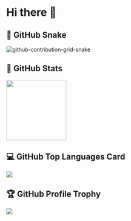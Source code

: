 # Hi there 👋

## :snake: GitHub Snake
![github-contribution-grid-snake](https://raw.githubusercontent.com/necofuryai/necofuryai/main/img/snake.svg) 

## :star2: GitHub Stats
<a href="https://github.com/anuraghazra/github-readme-stats"><img src="https://github-readme-stats-xi-eight-57.vercel.app/api?username=page-o&include_all_commits=true&count_private=true&show_icons=true&theme=blue-green" height="158px" /></a>

## :computer: GitHub Top Languages Card
<a href="https://github.com/anuraghazra/github-readme-stats"><img src="https://github-readme-stats-xi-eight-57.vercel.app/api/top-langs/?username=necofuryai&layout=donut&count_private=true" /></a>

## :trophy: GitHub Profile Trophy
<a href="https://github.com/ryo-ma/github-profile-trophy"><img src="https://github-profile-trophy.vercel.app/?username=necofuryai&theme=onedark" /></a>

<!--
**necofuryai/necofuryai** is a ✨ _special_ ✨ repository because its `README.md` (this file) appears on your GitHub profile.

Here are some ideas to get you started:

- 🔭 I’m currently working on ...
- 🌱 I’m currently learning ...
- 👯 I’m looking to collaborate on ...
- 🤔 I’m looking for help with ...
- 💬 Ask me about ...
- 📫 How to reach me: ...
- 😄 Pronouns: ...
- ⚡ Fun fact: ...
-->
